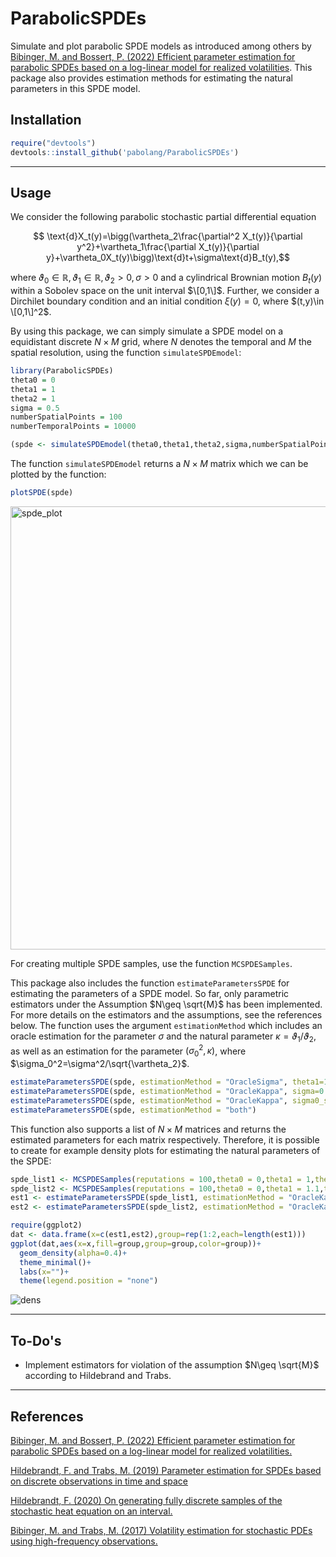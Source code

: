 # ParabolicSPDEs
Simulate and plot parabolic SPDE models as introduced among others by [Bibinger, M. and Bossert, P. (2022) Efficient parameter estimation for parabolic SPDEs based on a log-linear model for realized volatilities](https://arxiv.org/abs/2207.00357). This package also provides estimation methods for estimating the natural parameters in this SPDE model.

## Installation

```r
require("devtools")
devtools::install_github('pabolang/ParabolicSPDEs')
```

---


## Usage
We consider the following parabolic stochastic partial differential equation 

$$ \text{d}X_t(y)=\bigg(\vartheta_2\frac{\partial^2 X_t(y)}{\partial y^2}+\vartheta_1\frac{\partial X_t(y)}{\partial y}+\vartheta_0X_t(y)\bigg)\text{d}t+\sigma\text{d}B_t(y),$$

where $\vartheta_0\in\mathbb{R}, \vartheta_1\in\mathbb{R},\vartheta_2>0,\sigma>0$ 
and a cylindrical Brownian motion $B_t(y)$ within a Sobolev space 
on the unit interval $\[0,1\]$. 
Further, we consider a Dirchilet boundary condition and an initial condition $\xi(y)=0$, 
where $(t,y)\in \[0,1\]^2$.


By using this package, we can simply simulate a SPDE model on a equidistant discrete $N\times M$ grid, 
where $N$ denotes the temporal and $M$ the spatial resolution, using the function `simulateSPDEmodel`:
```r
library(ParabolicSPDEs)
theta0 = 0
theta1 = 1
theta2 = 1
sigma = 0.5
numberSpatialPoints = 100
numberTemporalPoints = 10000

(spde <- simulateSPDEmodel(theta0,theta1,theta2,sigma,numberSpatialPoints,numberTemporalPoints))
```
The function `simulateSPDEmodel` returns a $N\times M$ matrix which we can be plotted by the function:
```r
plotSPDE(spde)
```

<img width="709" alt="spde_plot" src="https://user-images.githubusercontent.com/78961989/177564860-d90f651e-763a-41b3-aa10-b3162fb571a2.png">


For creating multiple SPDE samples, use the function `MCSPDESamples`. 

This package also includes the function `estimateParametersSPDE` for estimating the parameters of a SPDE model. So far, only parametric estimators under the Assumption $N\geq \sqrt{M}$ has been implemented. For more details on the estimators and the assumptions, see the references below. The function uses  the argument `estimationMethod` which includes an oracle estimation for the parameter $\sigma$ 
and the natural parameter $\kappa=\vartheta_1/\vartheta_2$, 
as well as an estimation for the parameter $(\sigma_0^2,\kappa)$, 
where $\sigma_0^2=\sigma^2/\sqrt{\vartheta_2}$.
```r
estimateParametersSPDE(spde, estimationMethod = "OracleSigma", theta1=1,theta2 = 1)
estimateParametersSPDE(spde, estimationMethod = "OracleKappa", sigma=0.5,theta2 = 1)
estimateParametersSPDE(spde, estimationMethod = "OracleKappa", sigma0_squared = 0.5^2/sqrt(1)))
estimateParametersSPDE(spde, estimationMethod = "both")
```
This function also supports a list of $N\times M$ matrices and returns the estimated parameters for each matrix respectively. 
Therefore, it is possible to create for example density plots for estimating the natural parameters of the SPDE:
```r
spde_list1 <- MCSPDESamples(reputations = 100,theta0 = 0,theta1 = 1,theta2 = 1,sigma = 0.5, numberSpatialPoints = 10, numberTemporalPoints = 1000)
spde_list2 <- MCSPDESamples(reputations = 100,theta0 = 0,theta1 = 1.1,theta2 = 1,sigma = 1, numberSpatialPoints = 10, numberTemporalPoints = 1000)
est1 <- estimateParametersSPDE(spde_list1, estimationMethod = "OracleKappa", theta2 = 1, sigma= 0.5)
est2 <- estimateParametersSPDE(spde_list2, estimationMethod = "OracleKappa", theta2 = 1, sigma = 1)

require(ggplot2)
dat <- data.frame(x=c(est1,est2),group=rep(1:2,each=length(est1)))
ggplot(dat,aes(x=x,fill=group,group=group,color=group))+
  geom_density(alpha=0.4)+
  theme_minimal()+
  labs(x="")+
  theme(legend.position = "none")
```

![dens](https://user-images.githubusercontent.com/78961989/177566297-9ae4c448-88fd-43ea-a3bb-21356528ae6a.png)

---

## To-Do's
- Implement estimators for violation of the assumption $N\geq \sqrt{M}$ according to Hildebrand and Trabs.
---

## References
[Bibinger, M. and Bossert, P. (2022) Efficient parameter estimation for parabolic SPDEs based on a log-linear model for realized volatilities.](https://arxiv.org/abs/2207.00357)

[Hildebrandt, F. and Trabs, M. (2019) Parameter estimation for SPDEs based on discrete observations in time and space](https://arxiv.org/abs/1910.01004)

[Hildebrandt, F. (2020) On generating fully discrete samples of the stochastic heat equation on an interval.](https://arxiv.org/abs/2001.03403)

[Bibinger, M. and Trabs, M. (2017) Volatility estimation for stochastic PDEs using high-frequency observations.](https://arxiv.org/abs/1710.03519)
